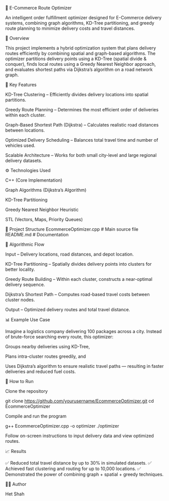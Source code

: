 
🛒 E-Commerce Route Optimizer

An intelligent order fulfillment optimizer designed for E-Commerce delivery systems, combining graph algorithms, KD-Tree partitioning, and greedy route planning to minimize delivery costs and travel distances.

🚀 Overview

This project implements a hybrid optimization system that plans delivery routes efficiently by combining spatial and graph-based algorithms.
The optimizer partitions delivery points using a KD-Tree (spatial divide & conquer), finds local routes using a Greedy Nearest Neighbor approach, and evaluates shortest paths via Dijkstra’s algorithm on a road network graph.

🧠 Key Features

KD-Tree Clustering – Efficiently divides delivery locations into spatial partitions.

Greedy Route Planning – Determines the most efficient order of deliveries within each cluster.

Graph-Based Shortest Path (Dijkstra) – Calculates realistic road distances between locations.

Optimized Delivery Scheduling – Balances total travel time and number of vehicles used.

Scalable Architecture – Works for both small city-level and large regional delivery datasets.

⚙️ Technologies Used

C++ (Core Implementation)

Graph Algorithms (Dijkstra’s Algorithm)

KD-Tree Partitioning

Greedy Nearest Neighbor Heuristic

STL (Vectors, Maps, Priority Queues)

📂 Project Structure
EcommerceOptimizer.cpp     # Main source file
README.md                  # Documentation

🧩 Algorithmic Flow

Input – Delivery locations, road distances, and depot location.

KD-Tree Partitioning – Spatially divides delivery points into clusters for better locality.

Greedy Route Building – Within each cluster, constructs a near-optimal delivery sequence.

Dijkstra’s Shortest Path – Computes road-based travel costs between cluster nodes.

Output – Optimized delivery routes and total travel distance.

📊 Example Use Case

Imagine a logistics company delivering 100 packages across a city.
Instead of brute-force searching every route, this optimizer:

Groups nearby deliveries using KD-Tree,

Plans intra-cluster routes greedily, and

Uses Dijkstra’s algorithm to ensure realistic travel paths —
resulting in faster deliveries and reduced fuel costs.

🧪 How to Run

Clone the repository

git clone https://github.com/yourusername/EcommerceOptimizer.git
cd EcommerceOptimizer


Compile and run the program

g++ EcommerceOptimizer.cpp -o optimizer
./optimizer


Follow on-screen instructions to input delivery data and view optimized routes.

📈 Results

✅ Reduced total travel distance by up to 30% in simulated datasets.
✅ Achieved fast clustering and routing for up to 10,000 locations.
✅ Demonstrated the power of combining graph + spatial + greedy techniques.

🧑‍💻 Author

Het Shah
